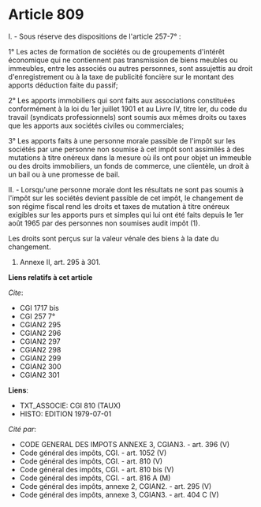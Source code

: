 # Article 809

I. - Sous réserve des dispositions de l'article 257-7° :

1° Les actes de formation de sociétés ou de groupements d'intérêt économique qui ne contiennent pas transmission de biens
meubles ou immeubles, entre les associés ou autres personnes, sont assujettis au droit d'enregistrement ou à la taxe de
publicité foncière sur le montant des apports déduction faite du passif;

2° Les apports immobiliers qui sont faits aux associations constituées conformément à la loi du 1er juillet 1901 et au Livre
IV, titre Ier, du code du travail (syndicats professionnels) sont soumis aux mêmes droits ou taxes que les apports aux
sociétés civiles ou commerciales;

3° Les apports faits à une personne morale passible de l'impôt sur les sociétés par une personne non soumise à cet impôt sont
assimilés à des mutations à titre onéreux dans la mesure où ils ont pour objet un immeuble ou des droits immobiliers, un
fonds de commerce, une clientèle, un droit à un bail ou à une promesse de bail.

II. - Lorsqu'une personne morale dont les résultats ne sont pas soumis à l'impôt sur les sociétés devient passible de cet
impôt, le changement de son régime fiscal rend les droits et taxes de mutation à titre onéreux exigibles sur les apports purs
et simples qui lui ont été faits depuis le 1er août 1965 par des personnes non soumises audit impôt (1).

Les droits sont perçus sur la valeur vénale des biens à la date du changement.

1) Annexe II, art. 295 à 301.

**Liens relatifs à cet article**

_Cite_:

  - CGI 1717 bis
  - CGI 257 7°
  - CGIAN2 295
  - CGIAN2 296
  - CGIAN2 297
  - CGIAN2 298
  - CGIAN2 299
  - CGIAN2 300
  - CGIAN2 301

**Liens**:

  - TXT_ASSOCIE: CGI 810 (TAUX)
  - HISTO: EDITION 1979-07-01

_Cité par_:

  - CODE GENERAL DES IMPOTS ANNEXE 3, CGIAN3. - art. 396 (V)
  - Code général des impôts, CGI. - art. 1052 (V)
  - Code général des impôts, CGI. - art. 810 (V)
  - Code général des impôts, CGI. - art. 810 bis (V)
  - Code général des impôts, CGI. - art. 816 A (M)
  - Code général des impôts, annexe 2, CGIAN2. - art. 295 (V)
  - Code général des impôts, annexe 3, CGIAN3. - art. 404 C (V)
